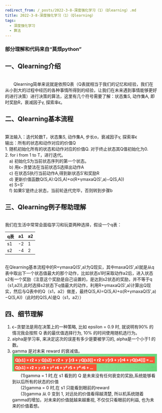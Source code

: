 ```yaml
---
redirect_from: /_posts/2022-3-8-深度强化学习（1）（Qlearning）.md
title: 2022-3-8-深度强化学习（1）（Qlearning）
tags: 
  - 深度强化学习
  - 算法
---
```


### 部分理解和代码来自“莫烦python”

## 一、Qlearning介绍
<br/>&emsp;&emsp;Qlearning简单来说就是依照Q表（Q表就相当于我们的记忆和经验，我们在从小到大的过程中经历的各种事情所得到的经验，让我们在未来遇到事情能够更好的进行决策）进行决策的算法，这里有几个符号需要了解：状态集S, 动作集A, 即时奖励R，衰减因子γ, 探索率ϵ。
 
## 二、Qlearning基本流程
  <br/>算法输入：迭代轮数T，状态集S, 动作集A, 步长α，衰减因子γ, 探索率ϵ
  <br/>输出：所有的状态和动作对应的价值Q
　<br/>1. 随机初始化所有的状态和动作对应的价值Q. 对于终止状态其Q值初始化为0.
     <br/>2. for i from 1 to T，进行迭代。
     <br/>&emsp;a) 初始化S为当前状态序列的第一个状态。
     <br/>&emsp;b) 用ϵ−贪婪法在当前状态S选择出动作A
     <br/>&emsp;c) 在状态S执行当前动作A,得到新状态S′和奖励R
     <br/>&emsp;d)  更新价值函数Q(S,A):Q(S,A)+α(R+γmaxaQ(S′,a)−Q(S,A))
     <br/>&emsp;e) S=S′
     <br/>&emsp;f) 如果S′是终止状态，当前轮迭代完毕，否则转到步骤b

## 三、Qlearning例子帮助理解
   <br/>我们在生活中常常会面临学习和玩耍两种选择，假设一个q表：

   | q表 | a1  |a2|
   |  ----  | ----  |----|
   | s1  | -2 | 1|
   | s2  | -4 | 2|

   <br/>在Qlearning基本流程中的R+γmaxaQ(S′,a)为Q现实，其中maxaQ(S′,a)就是从q表中取出下一个状态值最大的那个动作，比如状态s1时采取动作a2后，进入状态s2有一个奖励（注意这个奖励是自己设置的，是达到s2状态的奖励，并不等于q（s1,a2)),此时选择s2状态下q值最大的动作，利用R+γmaxaQ(S′,a)计算出Q现实，然后与Q表中的Q（s1，a2）做差，最终Q(S,A)=Q(S,A)+α(R+γmaxaQ(S′,a)−Q(S,A))（此时的Q(S,A)是Q（s1，a2））
   
## 四、细节理解</br>
   1. ϵ−贪婪法是用在决策上的一种策略, 比如 epsilon = 0.9 时, 就说明有90% 的情况我会按照 Q 表的最优值选择行为, 10% 的时间使用随机选行为。
   2. alpha是学习率, 来决定这次的误差有多少是要被学习的, alpha是一个小于1 的数。
   3. gamma 是对未来 reward 的衰减值。
   ![gamma_decline](https://github.com/muzilyd/blog-image/blob/ea18023fb2dce0ab587d997e0eb4cc475d034195/reinforcement%20learning/gamma%20decline.png)
   <br/>&emsp;&emsp;(1)gamma = 1 时,在 s1 看到的 Q 是未来没有任何衰变的奖励,系统能够看到以后所有的状态的价值
   <br/>&emsp;&emsp;(2)gamma = 0 时,在 s1 只能看到眼前的reward
   <br/>&emsp;&emsp;(3)gamma 从 0 变到 1, 对远处的价值看得越清楚, 所以机系统随着gamma的增加，对未来的价值就越来越重视, 不仅仅只看眼前的利益, 也为未来的价值着想。
